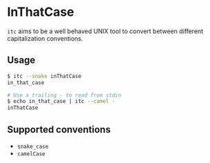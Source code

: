 # InThatCase

`itc` aims to be a well behaved UNIX tool to convert between different
capitalization conventions.

## Usage

```bash
$ itc --snake inThatCase
in_that_case

# Use a trailing - to read from stdin
$ echo in_that_case | itc --camel -
inThatCase
```

## Supported conventions

* `snake_case`
* `camelCase`
